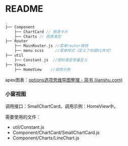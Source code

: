 # README

```c
.
├── Component
	├── ChartCard // 图表卡片
	├── Charts // 图表类型
├── Router
	├── MainRouter.js //菜单router跳转
	├── menu.scss     //菜单样式（定义了标题h1样式）
├── util
	├── Constant.js  //图标类型常量定义
├── Views
	├── HomeView	//调用示例
```



apex图表：[options选项思维导图整理 - 简书 (jianshu.com)](https://www.jianshu.com/p/768e03273492)

### 小窗视图

调用接口：SmallChartCard。调用示例：HomeView中。

需要使用的文件：

* util/Constant.js
* Component/ChartCard/SmallChartCard.js
* Component/Charts/LineChart.js